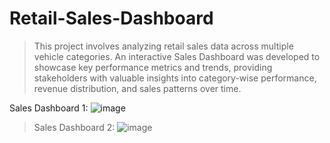 # Retail-Sales-Dashboard

> This project involves analyzing retail sales data across multiple vehicle categories. An interactive Sales Dashboard was developed to showcase key performance metrics and trends, providing stakeholders with valuable insights into category-wise performance, revenue distribution, and sales patterns over time.
> 
> 
 Sales Dashboard 1:
![image](https://github.com/user-attachments/assets/04826f84-dcd4-4633-8769-65e6c389e563)


>
> Sales Dashboard 2:
![image](https://github.com/user-attachments/assets/d21ba233-19da-4dcf-a8c3-6240659fd557)
